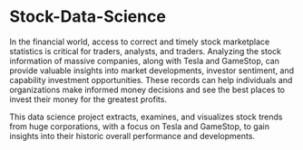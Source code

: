 # Stock-Data-Science

 In the financial world, access to correct and timely stock marketplace statistics is critical for traders, analysts, and traders. Analyzing the stock information of massive companies, along with Tesla and GameStop, can provide valuable insights into market developments, investor sentiment, and capability investment opportunities. These records can help individuals and organizations make informed money decisions and see the best places to invest their money for the greatest profits. 

 This data science project extracts, examines, and visualizes stock trends from huge corporations, with a focus on Tesla and GameStop, to gain insights into their historic overall performance and developments.
